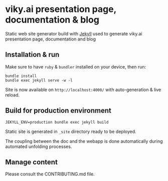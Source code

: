 # viky.ai presentation page, documentation & blog

Static web site generator build with [Jekyll](https://jekyllrb.com/) used to generate viky.ai presentation page, documentation and blog


## Installation & run

Make sure to have `ruby` & `bundler` installed on your device, then run:

```
bundle install
bundle exec jekyll serve -w -l
```

Site is now available on `http://localhost:4000/` with auto-generation & live reload.


## Build for production environment

```
JEKYLL_ENV=production bundle exec jekyll build
```

Static site is generated in `_site` directory ready to be deployed.

The coupling between the doc and the webapp is done automatically during automated unfolding processes.


## Manage content

Please consult the CONTRIBUTING.md file.
